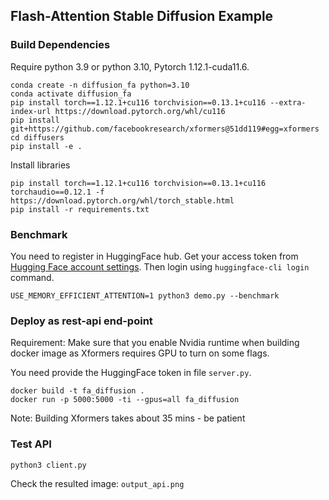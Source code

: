 ## Flash-Attention Stable Diffusion Example

### Build Dependencies

Require python 3.9 or python 3.10, Pytorch 1.12.1-cuda11.6.

```
conda create -n diffusion_fa python=3.10
conda activate diffusion_fa
pip install torch==1.12.1+cu116 torchvision==0.13.1+cu116 --extra-index-url https://download.pytorch.org/whl/cu116
pip install git+https://github.com/facebookresearch/xformers@51dd119#egg=xformers
cd diffusers
pip install -e .
```

Install libraries

```
pip install torch==1.12.1+cu116 torchvision==0.13.1+cu116 torchaudio==0.12.1 -f https://download.pytorch.org/whl/torch_stable.html
pip install -r requirements.txt
```
### Benchmark

You need to register in HuggingFace hub. Get your access token from [Hugging Face account settings](https://huggingface.co/settings/tokens). Then login using `huggingface-cli login` command.

```
USE_MEMORY_EFFICIENT_ATTENTION=1 python3 demo.py --benchmark
```

### Deploy as rest-api end-point

Requirement: Make sure that you enable Nvidia runtime when building docker image as Xformers requires GPU to turn on some flags.

You need provide the HuggingFace token in file `server.py`.

```
docker build -t fa_diffusion .
docker run -p 5000:5000 -ti --gpus=all fa_diffusion
```

Note: Building Xformers takes about 35 mins - be patient

### Test API

```
python3 client.py
```

Check the resulted image: `output_api.png`